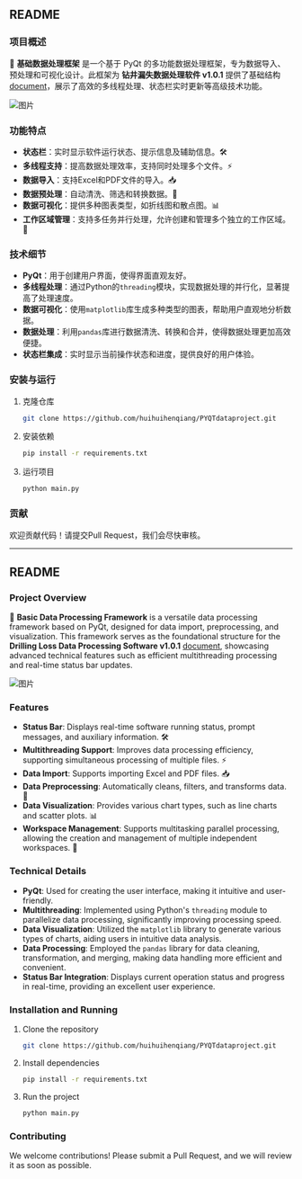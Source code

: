 ## README

### 项目概述

🚀 **基础数据处理框架** 是一个基于 PyQt 的多功能数据处理框架，专为数据导入、预处理和可视化设计。此框架为 **钻井漏失数据处理软件 v1.0.1** 提供了基础结构[document](https://huihuihenqiang.github.io/article/Software/help.html)，展示了高效的多线程处理、状态栏实时更新等高级技术功能。

![图片](https://github.com/huihuihenqiang/PYQTdataproject/assets/99072450/56bfd759-d7cb-48c3-aaa4-2ac32a4e0555)


### 功能特点

- **状态栏**：实时显示软件运行状态、提示信息及辅助信息。🛠️
- **多线程支持**：提高数据处理效率，支持同时处理多个文件。⚡
- **数据导入**：支持Excel和PDF文件的导入。📥
- **数据预处理**：自动清洗、筛选和转换数据。🧹
- **数据可视化**：提供多种图表类型，如折线图和散点图。📊
- **工作区域管理**：支持多任务并行处理，允许创建和管理多个独立的工作区域。📂

### 技术细节

- **PyQt**：用于创建用户界面，使得界面直观友好。
- **多线程处理**：通过Python的`threading`模块，实现数据处理的并行化，显著提高了处理速度。
- **数据可视化**：使用`matplotlib`库生成多种类型的图表，帮助用户直观地分析数据。
- **数据处理**：利用`pandas`库进行数据清洗、转换和合并，使得数据处理更加高效便捷。
- **状态栏集成**：实时显示当前操作状态和进度，提供良好的用户体验。

### 安装与运行

1. 克隆仓库
    ```bash
    git clone https://github.com/huihuihenqiang/PYQTdataproject.git
    ```

2. 安装依赖
    ```bash
    pip install -r requirements.txt
    ```

3. 运行项目
    ```bash
    python main.py
    ```

### 贡献

欢迎贡献代码！请提交Pull Request，我们会尽快审核。

---

## README

### Project Overview

🚀 **Basic Data Processing Framework** is a versatile data processing framework based on PyQt, designed for data import, preprocessing, and visualization. This framework serves as the foundational structure for the **Drilling Loss Data Processing Software v1.0.1** [document](https://huihuihenqiang.github.io/article/Software/help.html), showcasing advanced technical features such as efficient multithreading processing and real-time status bar updates.

![图片](https://github.com/huihuihenqiang/PYQTdataproject/assets/99072450/135d1e2f-884e-41d9-b85f-1793c7aaa09f)

### Features

- **Status Bar**: Displays real-time software running status, prompt messages, and auxiliary information. 🛠️
- **Multithreading Support**: Improves data processing efficiency, supporting simultaneous processing of multiple files. ⚡
- **Data Import**: Supports importing Excel and PDF files. 📥
- **Data Preprocessing**: Automatically cleans, filters, and transforms data. 🧹
- **Data Visualization**: Provides various chart types, such as line charts and scatter plots. 📊
- **Workspace Management**: Supports multitasking parallel processing, allowing the creation and management of multiple independent workspaces. 📂

### Technical Details

- **PyQt**: Used for creating the user interface, making it intuitive and user-friendly.
- **Multithreading**: Implemented using Python's `threading` module to parallelize data processing, significantly improving processing speed.
- **Data Visualization**: Utilized the `matplotlib` library to generate various types of charts, aiding users in intuitive data analysis.
- **Data Processing**: Employed the `pandas` library for data cleaning, transformation, and merging, making data handling more efficient and convenient.
- **Status Bar Integration**: Displays current operation status and progress in real-time, providing an excellent user experience.

### Installation and Running

1. Clone the repository
    ```bash
    git clone https://github.com/huihuihenqiang/PYQTdataproject.git
    ```

2. Install dependencies
    ```bash
    pip install -r requirements.txt
    ```

3. Run the project
    ```bash
    python main.py
    ```

### Contributing

We welcome contributions! Please submit a Pull Request, and we will review it as soon as possible.
